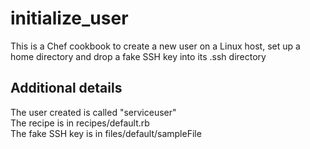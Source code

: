 # initialize_user

This is a Chef cookbook to create a new user on a Linux host, set up a home directory and drop a fake SSH key into its .ssh directory

## Additional details

The user created is called "serviceuser" <br />
The recipe is in recipes/default.rb <br />
The fake SSH key is in files/default/sampleFile <br />  

